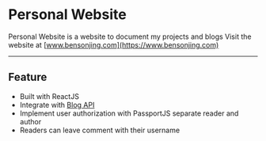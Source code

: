 # Personal Website

Personal Website is a website to document my projects and blogs
Visit the website at [www.bensonjing.com](https://www.bensonjing.com)  

---

## Feature

* Built with ReactJS
* Integrate with [Blog API](https://github.com/bensonjing/blog-api)
* Implement user authorization with PassportJS separate reader and author
* Readers can leave comment with their username
